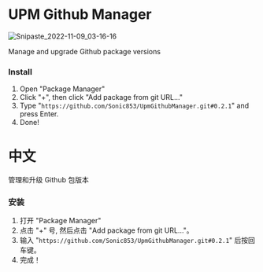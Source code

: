 # UPM Github Manager

![Snipaste_2022-11-09_03-16-16](https://user-images.githubusercontent.com/8389962/200655125-b417b32b-c707-428d-810e-6219072d03b5.png)

Manage and upgrade Github package versions

### Install

1. Open "Package Manager"
2. Click "+", then click "Add package from git URL..."
3. Type "`https://github.com/Sonic853/UpmGithubManager.git#0.2.1`" and press Enter.
4. Done!

# 中文

管理和升级 Github 包版本

### 安装

1. 打开 "Package Manager"
2. 点击 "+" 号, 然后点击 "Add package from git URL..."。
3. 输入 "`https://github.com/Sonic853/UpmGithubManager.git#0.2.1`" 后按回车键。
4. 完成！
